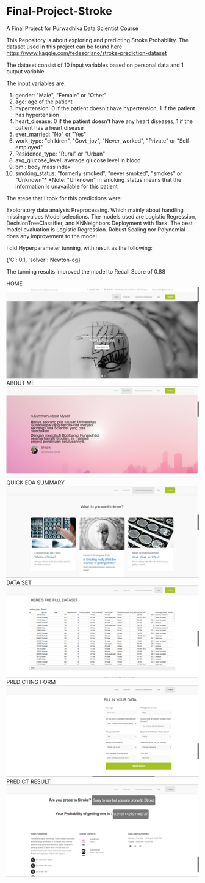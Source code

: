 # Final-Project-Stroke
A Final Project for Purwadhika Data Scientist Course

This Repository is about exploring and predicting Stroke Probability. The dataset used in this project can be found here
https://www.kaggle.com/fedesoriano/stroke-prediction-dataset

The dataset consist of 10 input variables based on personal data and 1 output variable.

The input variables are:

1) gender: "Male", "Female" or "Other"
2) age: age of the patient
3) hypertension: 0 if the patient doesn't have hypertension, 1 if the patient has hypertension
4) heart_disease: 0 if the patient doesn't have any heart diseases, 1 if the patient has a heart disease
5) ever_married: "No" or "Yes"
6) work_type: "children", "Govt_jov", "Never_worked", "Private" or "Self-employed"
7) Residence_type: "Rural" or "Urban"
8) avg_glucose_level: average glucose level in blood
9) bmi: body mass index
10) smoking_status: "formerly smoked", "never smoked", "smokes" or "Unknown"*
*Note: "Unknown" in smoking_status means that the information is unavailable for this patient

The steps that I took for this predictions were:

Exploratory data analysis
Preprocessing. Which mainly about handling missing values
Model selections. The models used are Logistic Regression, DecisionTreeClassifier, and KNNeighbors
Deployment with flask.
The best model evaluation is Logistic Regression.
Robust Scaling nor Polynomial does any improvement to the model

I did Hyperparameter tunning, with result as the following:

{'C': 0.1, 'solver': Newton-cg}

The tunning results improved the model to Recall Score of 0.88

HOME
![Screenshot](2021-04-13_020630.png)
ABOUT ME
![Screenshot](2021-04-13_020858.png)
QUICK EDA SUMMARY
![Screenshot](2021-04-13_020940.png)
DATA SET
![Screenshot](2021-04-13_021010.png)
PREDICTING FORM
![Screenshot](2021-04-13_021040.png)
PREDICT RESULT
![Screenshot](2021-04-13_021110.png)

